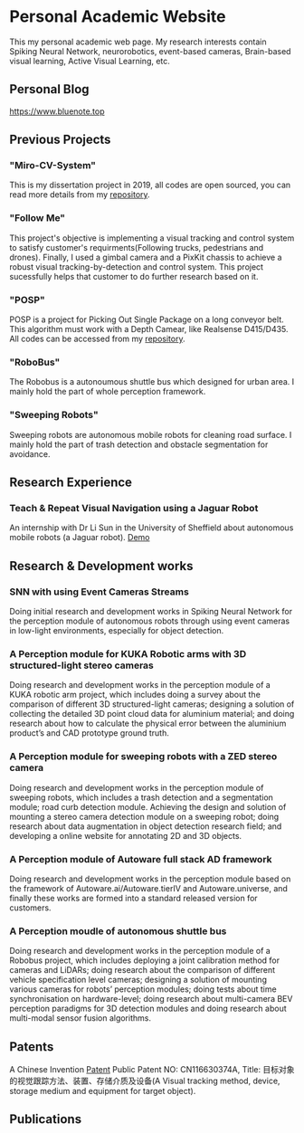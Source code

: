 # Personal Academic Website
This my personal academic web page. My research interests contain Spiking Neural Network, neurorobotics, event-based cameras, Brain-based visual learning, Active Visual Learning, etc.

## Personal Blog
https://www.bluenote.top

## Previous Projects

### "Miro-CV-System"
This is my dissertation project in 2019, all codes are open sourced, you can read more details from my [repository](https://github.com/LiZheng1997/MiRo-CV-System).

### "Follow Me"
This project's objective is implementing a visual tracking and control system to satisfy customer's requirments(Following trucks, pedestrians and drones). Finally, I used a gimbal camera and a PixKit chassis to achieve a robust visual tracking-by-detection and control system. This project sucessfully helps that customer to do further research based on it.

### "POSP"
POSP is a project for Picking Out Single Package on a long conveyor belt. This algorithm must work with a Depth Camear, like Realsense D415/D435. All codes can be accessed from my [repository](https://github.com/LiZheng1997/POSP).

### "RoboBus"
The Robobus is a autonoumous shuttle bus which designed for urban area. I mainly hold the part of whole perception framework.

### "Sweeping Robots"
Sweeping robots are autonomous mobile robots for cleaning road surface. I mainly hold the part of trash detection and obstacle segmentation for avoidance.

## Research Experience

### Teach & Repeat Visual Navigation using a Jaguar Robot
An internship with Dr Li Sun in the University of Sheffield about autonomous mobile robots (a Jaguar robot). [Demo](https://v.youku.com/v_show/id_XNDUyMDIyMzU5Ng==.html?spm=a2hzp.8253869.0.0)


## Research & Development works

### SNN with using Event Cameras Streams
Doing initial research and development works in Spiking Neural Network for the perception module of
autonomous robots through using event cameras in low-light environments, especially for object
detection.

### A Perception module for KUKA Robotic arms with 3D structured-light stereo cameras
Doing research and development works in the perception module of a KUKA robotic arm project, which
includes doing a survey about the comparison of different 3D structured-light cameras; designing a solution of collecting the detailed 3D point cloud data for aluminium material; and doing research about how to calculate the physical error between the aluminium product’s and CAD prototype ground truth.

### A Perception module for sweeping robots with a ZED stereo camera
Doing research and development works in the perception module of sweeping robots, which includes a
trash detection and a segmentation module; road curb detection module. Achieving the design and
solution of mounting a stereo camera detection module on a sweeping robot;  doing research
about data augmentation in object detection research field; and developing a online website for annotating 2D and 3D objects.

### A Perception module of Autoware full stack AD framework
Doing research and development works in the perception module based on the framework of Autoware.ai/Autoware.tierIV and Autoware.universe, and finally these works are formed into a standard released version for customers.

### A Perception moudle of autonomous shuttle bus
Doing research and development works in the perception module of a Robobus project, which includes
deploying a joint calibration method for cameras and LiDARs; doing research about the comparison of
different vehicle specification level cameras; designing a solution of mounting various cameras for
robots’ perception modules; doing tests about time synchronisation on hardware-level; doing research
about multi-camera BEV perception paradigms for 3D detection modules and doing research about
multi-modal sensor fusion algorithms.


## Patents

A Chinese Invention [Patent](http://epub.cnipa.gov.cn/patent/CN116630374A) Public Patent NO: CN116630374A, Title: 目标对象的视觉跟踪方法、装置、存储介质及设备(A Visual tracking method, device, storage medium and equipment for target object).

## Publications
